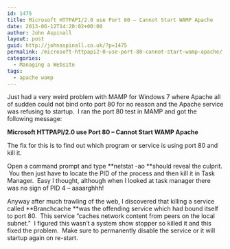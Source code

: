 ```yaml
---
id: 1475
title: Microsoft HTTPAPI/2.0 use Port 80 – Cannot Start WAMP Apache
date: 2013-06-12T14:20:02+00:00
author: John Aspinall
layout: post
guid: http://johnaspinall.co.uk/?p=1475
permalink: /microsoft-httpapi2-0-use-port-80-cannot-start-wamp-apache/
categories:
  - Managing a Website
tags:
  - apache wamp
---
```

Just had a very weird problem with MAMP for Windows 7 where Apache all of sudden could not bind onto port 80 for no reason and the Apache service was refusing to startup.  I ran the port 80 test in MAMP and got the following message:

**Microsoft HTTPAPI/2.0 use Port 80 – Cannot Start WAMP Apache**

The fix for this is to find out which program or service is using port 80 and kill it.

<!--more-->

Open a command prompt and type **netstat -ao **should reveal the culprit.  You then just have to locate the PID of the process and then kill it in Task Manager.  Easy I thought, although when I looked at task manager there was no sign of PID 4 &#8211; aaaarghhh!

Anyway after much trawling of the web, I discovered that killing a service called **Branchcache **was the offending service which had bound itself to port 80.  This service &#8220;caches network content from peers on the local subnet.&#8221;  I figured this wasn&#8217;t a system show stopper so killed it and this fixed the problem.  Make sure to permanently disable the service or it will startup again on re-start.

